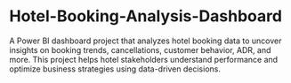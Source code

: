 # Hotel-Booking-Analysis-Dashboard
A Power BI dashboard project that analyzes hotel booking data to uncover insights on booking trends, cancellations, customer behavior, ADR, and more. This project helps hotel stakeholders understand performance and optimize business strategies using data-driven decisions.
